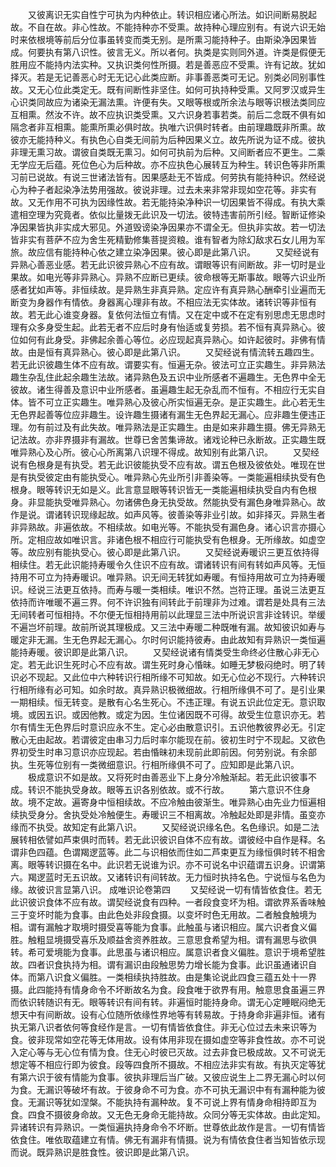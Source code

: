 <!-- { "loadSidebar": true } -->
　　又彼离识无实自性宁可执为内种依止。转识相应诸心所法。如识间断易脱起故。不自在故。非心性故。不能持种亦不受熏。故持种心理应别有。有说六识无始时来依根境等前后分位事虽转变而类无别。是所熏习能持种子。由斯染净因果皆成。何要执有第八识性。彼言无义。所以者何。执类是实则同外道。许类是假便无胜用应不能持内法实种。又执识类何性所摄。若是善恶应不受熏。许有记故。犹如择灭。若是无记善恶心时无无记心此类应断。非事善恶类可无记。别类必同别事性故。又无心位此类定无。既有间断性非坚住。如何可执持种受熏。又阿罗汉或异生心识类同故应为诸染无漏法熏。许便有失。又眼等根或所余法与眼等识根法类同应互相熏。然汝不许。故不应执识类受熏。又六识身若事若类。前后二念既不俱有如隔念者非互相熏。能熏所熏必俱时故。执唯六识俱时转者。由前理趣既非所熏。故彼亦无能持种义。有执色心自类无间前为后种因果义立。故先所说为证不成。彼执非理无熏习故。谓彼自类既无熏习。如何可执前为后种。又间断者应不更生。二乘无学应无后蕴。死位色心为后种故。亦不应执色心展转互为种生。转识色等非所熏习前已说故。有说三世诸法皆有。因果感赴无不皆成。何劳执有能持种识。然经说心为种子者起染净法势用强故。彼说非理。过去未来非常非现如空花等。非实有故。又无作用不可执为因缘性故。若无能持染净种识一切因果皆不得成。有执大乘遣相空理为究竟者。依似比量拨无此识及一切法。彼特违害前所引经。智断证修染净因果皆执非实成大邪见。外道毁谤染净因果亦不谓全无。但执非实故。若一切法皆非实有菩萨不应为舍生死精勤修集菩提资粮。谁有智者为除幻敌求石女儿用为军旅。故应信有能持种心依之建立染净因果。彼心即是此第八识。
　　又契经说有异熟心善恶业感。若无此识彼异熟心不应有故。谓眼等识有间断故。非一切时是业果故。如电光等非异熟心。异熟不应断已更续。彼命根等无斯事故。眼等六识业所感者犹如声等。非恒续故。是异熟生非真异熟。定应许有真异熟心酬牵引业遍而无断变为身器作有情依。身器离心理非有故。不相应法无实体故。诸转识等非恒有故。若无此心谁变身器。复依何法恒立有情。又在定中或不在定有别思虑无思虑时理有众多身受生起。此若无者不应后时身有怡适或复劳损。若不恒有真异熟心。彼位如何有此身受。非佛起余善心等位。必应现起真异熟心。如许起彼时。非佛有情故。由是恒有真异熟心。彼心即是此第八识。
　　又契经说有情流转五趣四生。若无此识彼趣生体不应有故。谓要实有。恒遍无杂。彼法可立正实趣生。非异熟法趣生杂乱住此起余趣生法故。诸异熟色及五识中业所感者不遍趣生。无色界中全无彼故。诸生得善及意识中业所感者。虽遍趣生起无杂乱而不恒有。不相应行无实自体。皆不可立正实趣生。唯异熟心及彼心所实恒遍无杂。是正实趣生。此心若无生无色界起善等位应非趣生。设许趣生摄诸有漏生无色界起无漏心。应非趣生便违正理。勿有前过及有此失故。唯异熟法是正实趣生。由是如来非趣生摄。佛无异熟无记法故。亦非界摄非有漏故。世尊已舍苦集谛故。诸戏论种已永断故。正实趣生既唯异熟心及心所。彼心心所离第八识理不得成。故知别有此第八识。
　　又契经说有色根身是有执受。若无此识彼能执受不应有故。谓五色根及彼依处。唯现在世是有执受彼定由有能执受心。唯异熟心先业所引非善染等。一类能遍相续执受有色根身。眼等转识无如是义。此言意显眼等转识皆无一类能遍相续执受自内有色根身。非显能执受唯异熟心。勿诸佛色身无执受故。然能执受有漏色身唯异熟心。故作是说。谓诸转识现缘起故。如声风等。彼善染等非业引故。如非择灭。异熟生者非异熟故。非遍依故。不相续故。如电光等。不能执受有漏色身。诸心识言亦摄心所。定相应故如唯识言。非诸色根不相应行可能执受有色根身。无所缘故。如虚空等。故应别有能执受心。彼心即是此第八识。
　　又契经说寿暖识三更互依持得相续住。若无此识能持寿暖令久住识不应有故。谓诸转识有间有转如声风等。无恒持用不可立为持寿暖识。唯异熟。识无间无转犹如寿暖。有恒持用故可立为持寿暖识。经说三法更互依持。而寿与暖一类相续。唯识不然。岂符正理。虽说三法更互依持而许唯暖不遍三界。何不许识独有间转此于前理非为过难。谓若是处具有三法无间转者可恒相持。不尔便无恒相持用前以此理显三法中所说识言非诠转识。举缓不遍岂坏前理。故前所说其理极成。又三法中寿暖二种既唯有漏。故知彼识如寿与暖定非无漏。生无色界起无漏心。尔时何识能持彼寿。由此故知有异熟识一类恒遍能持寿暖。彼识即是此第八识。
　　又契经说诸有情类受生命终必住散心非无心定。若无此识生死时心不应有故。谓生死时身心惛昧。如睡无梦极闷绝时。明了转识必不现起。又此位中六种转识行相所缘不可知故。如无心位必不现行。六种转识行相所缘有必可知。如余时故。真异熟识极微细故。行相所缘俱不可了。是引业果一期相续。恒无转变。是散有心名生死心。不违正理。有说五识此位定无。意识取境。或因五识。或因他教。或定为因。生位诸因既不可得。故受生位意识亦无。若尔有情生无色界后时意识应永不生。定心必由散意识引。五识他教彼界必无。引定散心无由起故。若谓彼定由串习力后时率尔能现在前。彼初生时宁不现起。又欲色界初受生时串习意识亦应现起。若由惛昧初未现前此即前因。何劳别说。有余部执。生死等位别有一类微细意识。行相所缘俱不可了。应知即是此第八识。
　　极成意识不如是故。又将死时由善恶业下上身分冷触渐起。若无此识彼事不成。转识不能执受身故。眼等五识各别依故。或不行故。
　　第六意识不住身故。境不定故。遍寄身中恒相续故。不应冷触由彼渐生。唯异熟心由先业力恒遍相续执受身分。舍执受处冷触便生。寿暖识三不相离故。冷触起处即是非情。虽变亦缘而不执受。故知定有此第八识。
　　又契经说识缘名色。名色缘识。如是二法展转相依譬如芦束俱时而转。若无此识彼识自体不应有故。谓彼经中自作是释。名谓非色四蕴。色谓羯逻蓝等。此二与识相依而住如二芦束更互为缘恒俱时转不相舍离。眼等转识摄在名中。此识若无说谁为识。亦不可说名中识蕴谓五识身。识谓第六。羯逻蓝时无五识故。又诸转识有间转故。无力恒时执持名色。宁说恒与名色为缘。故彼识言显第八识。
成唯识论卷第四
　　又契经说一切有情皆依食住。若无此识彼识食体不应有故。谓契经说食有四种。一者段食变坏为相。谓欲界系香味触三于变坏时能为食事。由此色处非段食摄。以变坏时色无用故。二者触食触境为相。谓有漏触才取境时摄受喜等能为食事。此触虽与诸识相应。属六识者食义偏胜。触粗显境摄受喜乐及顺益舍资养胜故。三意思食希望为相。谓有漏思与欲俱转。希可爱境能为食事。此思虽与诸识相应。属意识者食义偏胜。意识于境希望胜故。四者识食执持为相。谓有漏识由段触思势力增长能为食事。此识虽通诸识自体。而第八识食义偏胜。一类相续执持胜故。由是集论说此四食三蕴五处十一界摄。此四能持有情身命令不坏断故名为食。段食唯于欲界有用。触意思食虽遍三界而依识转随识有无。眼等转识有间有转。非遍恒时能持身命。谓无心定睡眠闷绝无想天中有间断故。设有心位随所依缘性界地等有转易故。于持身命非遍非恒。诸有执无第八识者依何等食经作是言。一切有情皆依食住。非无心位过去未来识等为食。彼非现常如空花等无体用故。设有体用非现在摄如虚空等非食性故。亦不可说入定心等与无心位有情为食。住无心时彼已灭故。过去非食已极成故。又不可说无想定等不相应行即为彼食。段等四食所不摄故。不相应法非实有故。有执灭定等犹有第六识于彼有情能为食事。彼执非理后当广破。又彼应说生上二界无漏心时以何为食。无漏识等破坏有故。于彼身命不可为食。亦不可执无漏识中有有漏种能为彼食。无漏识等犹如涅槃。不能执持有漏种故。复不可说上界有情身命相持即互为食。四食不摄彼身命故。又无色无身命无能持故。众同分等无实体故。由此定知。异诸转识有异熟识。一类恒遍执持身命令不坏断。世尊依此故作是言。一切有情皆依食住。唯依取蕴建立有情。佛无有漏非有情摄。说为有情依食住者当知皆依示现而说。既异熟识是胜食性。彼识即是此第八识。
